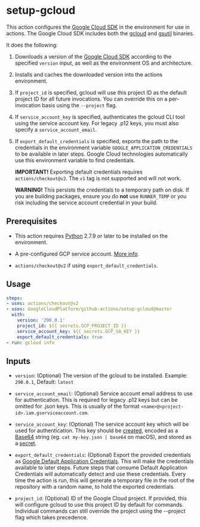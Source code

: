 <!--
 Copyright 2019 Google LLC

 Licensed under the Apache License, Version 2.0 (the "License"); you may not use this file except in
 compliance with the License. You may obtain a copy of the License at

        https://www.apache.org/licenses/LICENSE-2.0

 Unless required by applicable law or agreed to in writing, software distributed under the License
 is distributed on an "AS IS" BASIS, WITHOUT WARRANTIES OR CONDITIONS OF ANY KIND, either express or
 implied. See the License for the specific language governing permissions and limitations under the
 License.
-->

# setup-gcloud

This action configures the [Google Cloud SDK][sdk] in the environment for use in
actions. The Google Cloud SDK includes both the [gcloud][gcloud] and
[gsutil][gsutil] binaries.

It does the following:

1.  Downloads a version of the [Google Cloud SDK][sdk] according to the
    specified `version` input, as well as the environment OS and architecture.

1.  Installs and caches the downloaded version into the actions environment.

1.  If `project_id` is specified, gcloud will use this project ID as the default
    project ID for all future invocations. You can override this on a
    per-invocation basis using the `--project` flag.

1.  If `service_account_key` is specified, authenticates the gcloud CLI tool
    using the service account key. For legacy .p12 keys, you must also specify a
    `service_account_email`.

1.  If `export_default_credentials` is specified, exports the path to the
    credentials in the environment variable `GOOGLE_APPLICATION_CREDENTIALS` to
    be available in later steps. Google Cloud technologies automatically use
    this environment variable to find credentials.

    **IMPORTANT!** Exporting default credentials requires `actions/checkout@v2`.
    The `v1` tag is not supported and will not work.

    **WARNING!** This persists the credentials to a temporary path on disk. If
    you are building packages, ensure you do **not** use `RUNNER_TEMP` or you
    risk including the service account credential in your build.

## Prerequisites

* This action requires [Python](https://www.python.org/) 2.7.9 or later to be installed on the environment.

* A pre-configured GCP service account. [More info](https://cloud.google.com/iam/docs/creating-managing-service-accounts).

* `actions/checkout@v2` if using `export_default_credentials`.

## Usage

```yaml
steps:
- uses: actions/checkout@v2
- uses: GoogleCloudPlatform/github-actions/setup-gcloud@master
  with:
    version: '290.0.1'
    project_id: ${{ secrets.GCP_PROJECT_ID }}
    service_account_key: ${{ secrets.GCP_SA_KEY }}
    export_default_credentials: true
- run: gcloud info
```

## Inputs

* `version`: (Optional) The version of the gcloud to be installed.  Example: `290.0.1`, Default: `latest`

* `service_account_email`: (Optional) Service account email address to use for authentication. This is required for legacy .p12 keys but can be omitted for .json keys. This is usually of the format `<name>@<project-id>.iam.gserviceaccount.com`.

* `service_account_key`: (Optional) The service account key which will be used for authentication. This key should be [created](https://cloud.google.com/iam/docs/creating-managing-service-account-keys), encoded as a [Base64](https://en.wikipedia.org/wiki/Base64) string (eg. `cat my-key.json | base64` on macOS), and stored as a [secret](https://help.github.com/en/actions/automating-your-workflow-with-github-actions/creating-and-using-encrypted-secrets).

* `export_default_credentials`: (Optional) Export the provided credentials as [Google Default Application Credentials][dac]. This will make the credentials available to later steps. Future steps that consume Default Application Credentials will automatically detect and use these credentials. Every time the action is run, this will generate a temporary file in the root of the repository with a random name, to hold the exported credentials.

* `project_id`: (Optional) ID of the Google Cloud project. If provided, this will configure gcloud to use this project ID by default for commands. Individual commands can still override the project using the --project flag which takes precedence.

[dac]: https://cloud.google.com/docs/authentication/production
[sdk]: https://cloud.google.com/sdk/
[gcloud]: https://cloud.google.com/sdk/gcloud/
[gsutil]: https://cloud.google.com/storage/docs/gsutil
[sa-iam-docs]: https://cloud.google.com/iam/docs/service-accounts
